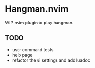 # Hangman.nvim
WIP nvim plugin to play hangman.

## TODO
- user command tests
- help page
- refactor the ui settings and add luadoc
